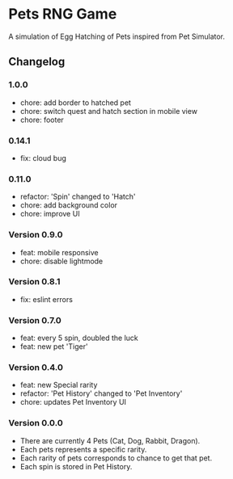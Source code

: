 # Pets RNG Game

A simulation of Egg Hatching of Pets inspired from Pet Simulator.

## Changelog

### 1.0.0

- chore: add border to hatched pet
- chore: switch quest and hatch section in mobile view
- chore: footer

### 0.14.1

- fix: cloud bug

### 0.11.0

- refactor: 'Spin' changed to 'Hatch'
- chore: add background color
- chore: improve UI

### Version 0.9.0

- feat: mobile responsive
- chore: disable lightmode

### Version 0.8.1

- fix: eslint errors

### Version 0.7.0

- feat: every 5 spin, doubled the luck
- feat: new pet 'Tiger'

### Version 0.4.0

- feat: new Special rarity
- refactor: 'Pet History' changed to 'Pet Inventory'
- chore: updates Pet Inventory UI

### Version 0.0.0

- There are currently 4 Pets (Cat, Dog, Rabbit, Dragon).
- Each pets represents a specific rarity.
- Each rarity of pets corresponds to chance to get that pet.
- Each spin is stored in Pet History.
